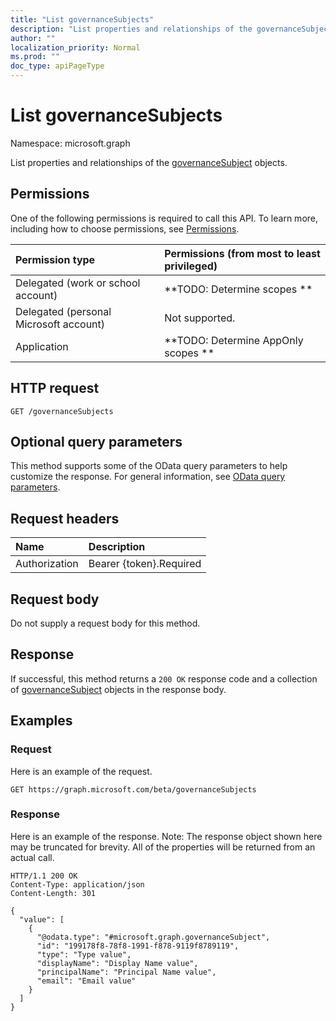 ```yaml
---
title: "List governanceSubjects"
description: "List properties and relationships of the governanceSubject objects."
author: ""
localization_priority: Normal
ms.prod: ""
doc_type: apiPageType
---
```


# List governanceSubjects

Namespace: microsoft.graph

List properties and relationships of the [governanceSubject](../resources/governancesubject.md) objects.

## Permissions
One of the following permissions is required to call this API. To learn more, including how to choose permissions, see [Permissions](/concepts/permissions-reference.md).

|Permission type|Permissions (from most to least privileged)|
|:---|:---|
|Delegated (work or school account)|**TODO: Determine scopes **|
|Delegated (personal Microsoft account)|Not supported.|
|Application|**TODO: Determine AppOnly scopes **|

## HTTP request
<!-- {
  "blockType": "ignored"
}
-->
``` http
GET /governanceSubjects
```

## Optional query parameters
This method supports some of the OData query parameters to help customize the response. For general information, see [OData query parameters](/graph/query-parameters).

## Request headers
|Name|Description|
|:---|:---|
|Authorization|Bearer {token}.Required|

## Request body
Do not supply a request body for this method.

## Response
If successful, this method returns a `200 OK` response code and a collection of [governanceSubject](../resources/governancesubject.md) objects in the response body.

## Examples

### Request
Here is an example of the request.
<!-- {
  "blockType": "request",
  "name": "get_governancesubject"
}
-->
``` http
GET https://graph.microsoft.com/beta/governanceSubjects
```

### Response
Here is an example of the response. Note: The response object shown here may be truncated for brevity. All of the properties will be returned from an actual call.
<!-- {
  "blockType": "response",
  "truncated": true,
  "@odata.type": "collection(microsoft.graph.governancesubject)"
}
-->
``` http
HTTP/1.1 200 OK
Content-Type: application/json
Content-Length: 301

{
  "value": [
    {
      "@odata.type": "#microsoft.graph.governanceSubject",
      "id": "199178f8-78f8-1991-f878-9119f8789119",
      "type": "Type value",
      "displayName": "Display Name value",
      "principalName": "Principal Name value",
      "email": "Email value"
    }
  ]
}
```

